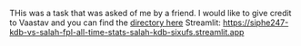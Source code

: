 THis was a task that was asked of me by a friend. I would like to give credit to Vaastav and you can find the [directory here](https://github.com/vaastav/Fantasy-Premier-League/tree/46277afda009b340e738336dabc4b0822dd80c57/data/2024-25) 
Streamlit: https://siphe247-kdb-vs-salah-fpl-all-time-stats-salah-kdb-sixufs.streamlit.app
